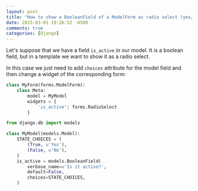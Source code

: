 ```yaml
---
layout: post
title: "How to show a BooleanField of a ModelForm as radio select (yes/no) in Django"
date: 2015-03-01 19:26:52 -0500
comments: true
categories: [Django]
---
```


Let's suppose that we have a field ``is_active`` in our model. It is a boolean field, but in a template we want to show it as a radio select.

In this case we just need to add ``choices`` attribute for the model field and then change a widget of the corresponding form:

```python forms.py
class MyForm(forms.ModelForm):
    class Meta:
        model = MyModel
        widgets = {
            'is_active': forms.RadioSelect
        }
```

```python forms.py
from django.db import models

class MyModel(models.Model):
    STATE_CHOICES = (
        (True, u'Yes'),
        (False, u'No'),
    )
    is_active = models.BooleanField(
        verbose_name=u'Is it active?',
        default=False,
        choices=STATE_CHOICES,
    )
```

